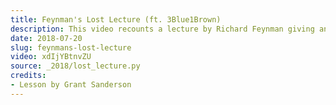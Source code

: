 ```yaml
---
title: Feynman's Lost Lecture (ft. 3Blue1Brown)
description: This video recounts a lecture by Richard Feynman giving an elementary demonstration of why planets orbit in ellipses.  See the excellent book by Judith and David Goodstein, "Feynman's lost lecture”, for the full story behind this lecture, and a deeper dive into its content.
date: 2018-07-20
slug: feynmans-lost-lecture
video: xdIjYBtnvZU
source: _2018/lost_lecture.py
credits:
- Lesson by Grant Sanderson
---
```

